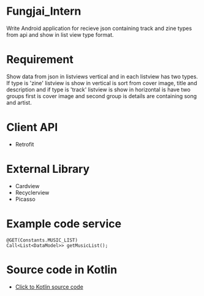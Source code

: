 # Fungjai_Intern
Write Android application for recieve json containing track and zine types from api and show in list view type format.

# Requirement
Show data from json in listviews vertical and in each listview has two types. If type is 'zine' listview is show in vertical is sort from cover image, title and description and if type is 'track' listview is show in horizontal is have two groups first is cover image and second group is details are containing song and artist.

# Client API
- Retrofit

# External Library
- Cardview
- Recyclerview
- Picasso

# Example code service
```
@GET(Constants.MUSIC_LIST)
Call<List<DataModel>> getMusicList();
```

# Source code in Kotlin
* [Click to Kotlin source code](https://github.com/intersignature/Fungjai_kotlin_Intern)
